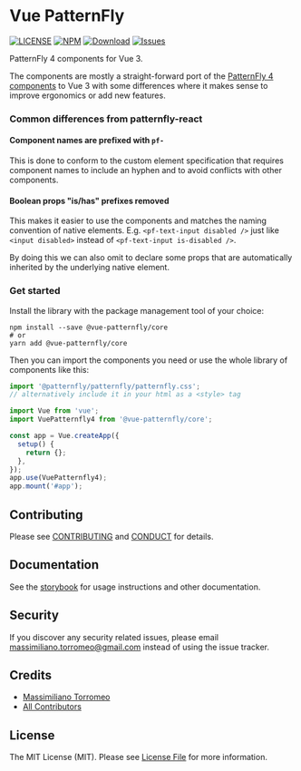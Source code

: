 # Vue PatternFly

[![LICENSE](https://img.shields.io/badge/license-MIT-brightgreen.svg?style=flat-square)][link-LICENSE]
[![NPM](https://img.shields.io/npm/v/@vue-patternfly/core.svg?style=flat-square)](https://npmjs.org/package/@vue-patternfly/core)
[![Download](https://img.shields.io/npm/dw/@vue-patternfly/core.svg?style=flat-square)](https://npmjs.org/package/@vue-patternfly/core)
[![Issues](https://img.shields.io/github/issues/mtorromeo/vue-patternfly4.svg?style=flat-square)](https://github.com/mtorromeo/vue-patternfly4/issues)

PatternFly 4 components for Vue 3.

The components are mostly a straight-forward port of the [PatternFly 4 components][link-patternfly4] to Vue 3 with some differences where it makes sense to improve ergonomics or add new features.

### Common differences from patternfly-react

#### Component names are prefixed with `pf-`

This is done to conform to the custom element specification that requires component names to include an hyphen and to avoid conflicts with other components.

#### Boolean props "is/has" prefixes removed

This makes it easier to use the components and matches the naming convention of native elements. E.g. `<pf-text-input disabled />` just like `<input disabled>` instead of `<pf-text-input is-disabled />`.

By doing this we can also omit to declare some props that are automatically inherited by the underlying native element.

### Get started

Install the library with the package management tool of your choice:

```
npm install --save @vue-patternfly/core
# or
yarn add @vue-patternfly/core
```

Then you can import the components you need or use the whole library of components like this:

```js
import '@patternfly/patternfly/patternfly.css';
// alternatively include it in your html as a <style> tag

import Vue from 'vue';
import VuePatternfly4 from '@vue-patternfly/core';

const app = Vue.createApp({
  setup() {
    return {};
  },
});
app.use(VuePatternfly4);
app.mount('#app');
```

## Contributing

Please see [CONTRIBUTING](CONTRIBUTING.md) and [CONDUCT](CONDUCT.md) for details.

## Documentation

See the [storybook][link-storybook] for usage instructions and other documentation.

## Security

If you discover any security related issues, please email massimiliano.torromeo@gmail.com instead of using the issue tracker.

## Credits

- [Massimiliano Torromeo][link-author]
- [All Contributors][link-contributors]

## License

The MIT License (MIT). Please see [License File](LICENSE) for more information.

[link-LICENSE]: https://raw.githubusercontent.com/mtorromeo/vue-patternfly4/master/packages/core/LICENSE
[link-CONDUCT]: https://github.com/mtorromeo/vue-patternfly4/blob/master/packages/core/CONDUCT.md
[link-author]: https://github.com/mtorromeo
[link-contributors]: ../../contributors
[link-patternfly4]: https://www.patternfly.org/v4/
[link-storybook]: https://mtorromeo.github.io/vue-patternfly4/
